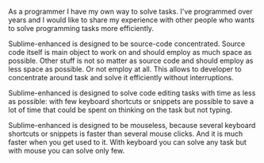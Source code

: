 
As a programmer I have my own way to solve tasks. I've programmed over years and
I would like to share my experience with other people who wants to solve
programming tasks more efficiently.

Sublime-enhanced is designed to be source-code concentrated. Source code itself
is main object to work on and should employ as much space as possible. Other
stuff is not so matter as source code and should employ as less space as
possible. Or not employ at all. This allows to developer to concentrate around
task and solve it efficiently without interruptions.

Sublime-enhanced is designed to solve code editing tasks with time as less as
possible: with few keyboard shortcuts or snippets are possible to save a lot
of time that could be spent on thinking on the task but not typing.

Sublime-enhanced is designed to be mouseless, because several keyboard shortcuts
or snippets is faster than several mouse clicks. And it is much faster when you
get used to it. With keyboard you can solve any task but with mouse you can
solve only few.